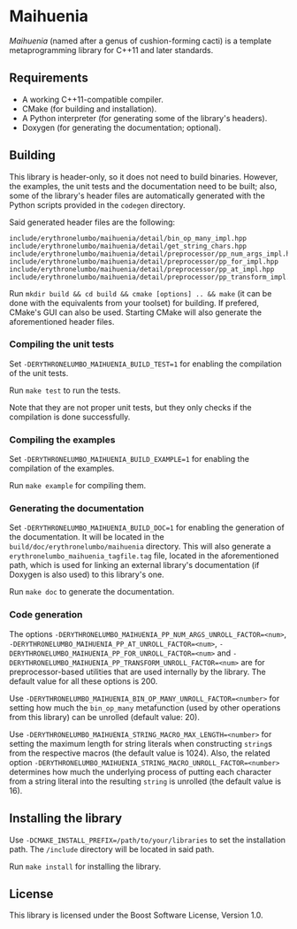 # Maihuenia

*Maihuenia* (named after a genus of cushion-forming cacti) is a template
metaprogramming library for C++11 and later standards.

## Requirements

- A working C++11-compatible compiler.
- CMake (for building and installation).
- A Python interpreter (for generating some of the library's headers).
- Doxygen (for generating the documentation; optional).

## Building

This library is header-only, so it does not need to build binaries. However,
the examples, the unit tests and the documentation need to be built; also,
some of the library's header files are automatically generated with the Python
scripts provided in the `codegen` directory.

Said generated header files are the following:
```
include/erythronelumbo/maihuenia/detail/bin_op_many_impl.hpp
include/erythronelumbo/maihuenia/detail/get_string_chars.hpp
include/erythronelumbo/maihuenia/detail/preprocessor/pp_num_args_impl.hpp
include/erythronelumbo/maihuenia/detail/preprocessor/pp_for_impl.hpp
include/erythronelumbo/maihuenia/detail/preprocessor/pp_at_impl.hpp
include/erythronelumbo/maihuenia/detail/preprocessor/pp_transform_impl.hpp
```

Run `mkdir build && cd build && cmake [options] .. && make` (it can be done
with the equivalents from your toolset) for building. If prefered, CMake's GUI
can also be used. Starting CMake will also generate the aforementioned header
files.

### Compiling the unit tests

Set `-DERYTHRONELUMBO_MAIHUENIA_BUILD_TEST=1` for enabling the compilation of
the unit tests.

Run `make test` to run the tests.

Note that they are not proper unit tests, but they only checks if the
compilation is done successfully.

### Compiling the examples

Set `-DERYTHRONELUMBO_MAIHUENIA_BUILD_EXAMPLE=1` for enabling the compilation of
the examples.

Run `make example` for compiling them.

### Generating the documentation

Set `-DERYTHRONELUMBO_MAIHUENIA_BUILD_DOC=1` for enabling the generation of
the documentation. It will be located in the
`build/doc/erythronelumbo/maihuenia` directory. This will also generate a
`erythronelumbo_maihuenia_tagfile.tag` file, located in the aforementioned path,
which is used for linking an external library's documentation (if Doxygen is
also used) to this library's one.

Run `make doc` to generate the documentation.

### Code generation

The options `-DERYTHRONELUMBO_MAIHUENIA_PP_NUM_ARGS_UNROLL_FACTOR=<num>`,
`-DERYTHRONELUMBO_MAIHUENIA_PP_AT_UNROLL_FACTOR=<num>`,
`-DERYTHRONELUMBO_MAIHUENIA_PP_FOR_UNROLL_FACTOR=<num>` and
`-DERYTHRONELUMBO_MAIHUENIA_PP_TRANSFORM_UNROLL_FACTOR=<num>` are for
preprocessor-based utilities that are used internally by the library. The
default value for all these options is 200.

Use `-DERYTHRONELUMBO_MAIHUENIA_BIN_OP_MANY_UNROLL_FACTOR=<number>` for setting
how much the `bin_op_many` metafunction (used by other operations from this
library) can be unrolled (default value: 20).

Use `-DERYTHRONELUMBO_MAIHUENIA_STRING_MACRO_MAX_LENGTH=<number>` for setting
the maximum length for string literals when constructing `string`s from the
respective macros (the default value is 1024). Also, the related option
`-DERYTHRONELUMBO_MAIHUENIA_STRING_MACRO_UNROLL_FACTOR=<number>` determines how
much the underlying process of putting each character from a string literal into
the resulting `string` is unrolled (the default value is 16).

## Installing the library

Use `-DCMAKE_INSTALL_PREFIX=/path/to/your/libraries` to set the installation
path. The `/include` directory will be located in said path.

Run `make install` for installing the library.

## License

This library is licensed under the Boost Software License, Version 1.0.
